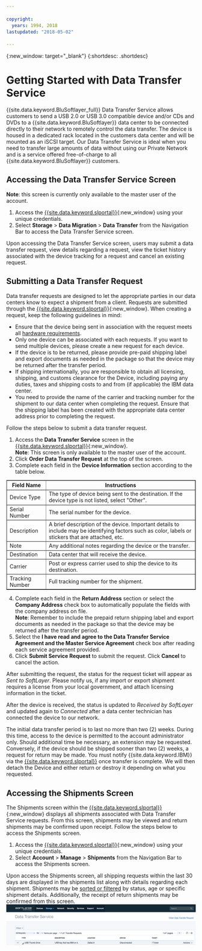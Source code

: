 ```yaml
---

copyright:
  years: 1994, 2018
lastupdated: "2018-05-02"

---
```

{:new_window: target="_blank"}
{:shortdesc: .shortdesc}

# Getting Started with Data Transfer Service

{{site.data.keyword.BluSoftlayer_full}} Data Transfer Service allows customers to send a USB 2.0 or USB 3.0 compatible device and/or CDs and DVDs to a {{site.data.keyword.BluSoftlayer}} data center to be connected directly to their network to remotely control the data transfer. The device is housed in a dedicated rack located in the customers data center and will be mounted as an iSCSI target.  Our Data Transfer Service is ideal when you need to transfer large amounts of data without using our Private Network and is a service offered free-of-charge to all {{site.data.keyword.BluSoftlayer}} customers.

## Accessing the Data Transfer Service Screen

**Note**: this screen is currently only available to the master user of the account.

1. Access the [{{site.data.keyword.slportal}}](https://control.softlayer.com/){:new_window} using your unique credentials.
2. Select **Storage** > **Data Migration** > **Data Transfer** from the Navigation Bar to access the Data Transfer Service screen. <br/>

Upon accessing the Data Transfer Service screen, users may submit a data transfer request, view details regarding a request, view the ticket history associated with the device tracking for a request and cancel an existing request.

## Submitting a Data Transfer Request

Data transfer requests are designed to let the appropriate parties in our data centers know to expect a shipment from a client. Requests are submitted through the [{{site.data.keyword.slportal}}](https://control.softlayer.com/){:new_window}. When creating a request, keep the following guidelines in mind:

- Ensure that the device being sent in association with the request meets all [hardware requirements](/docs/infrastructure/DataTransferService/data-transfer-service-faq.html).
- Only one device can be associated with each requests. If you want to send multiple devices, please create a new request for each device.
- If the device is to be returned, please provide pre-paid shipping label and export documents as needed in the package so that the device may be returned after the transfer period.
- If shipping internationally, you are responsible to obtain all licensing, shipping, and customs clearance for the Device, including paying any duties, taxes and shipping costs to and from (if applicable) the IBM data center.
- You need to provide the name of the carrier and tracking number for the shipment to our data center when completing the request.  Ensure that the shipping label has been created with the appropriate data center address prior to completing the request.

Follow the steps below to submit a data transfer request.

1. Access the **Data Transfer Service** screen in the [{{site.data.keyword.slportal}}](https://control.softlayer.com/){:new_window}. <br/> **Note**: This screen is only available to the master user of the account.
2. Click **Order Data Transfer Request** at the top of the screen.
3. Complete each field in the **Device Information** section according to the table below.
<table border="1">
<tbody>
 <tr><th>Field Name</th><th>Instructions</th></tr>
 <tr><td>Device Type</td><td>The type of device being sent to the destination. If the device type is not listed, select "Other".</td></tr>
 <tr><td>Serial Number</td><td> The serial number for the device.</td></tr><tr><td>Description</td><td>A brief description of the device. Important details to include may be identifying factors such as color, labels or stickers that are attached, etc.</td></tr>
 <tr><td>Note</td><td>Any additional notes regarding the device or the transfer.</td></tr><tr><td>Destination</td><td>Data center that will receive the device.</td></tr>
 <tr><td>Carrier</td><td>Post or express carrier used to ship the device to its destination.</td></tr>
 <tr><td>Tracking Number</td><td>Full tracking number for the shipment.</td></tr>
 </tbody>
 </table>

4. Complete each field in the **Return Address** section or select the **Company Address** check box to automatically populate the fields with the company address on file. <br/> **Note**: Remember to include the prepaid return shipping label and export documents as needed in the package so that the device may be returned after the transfer period.
5. Select the **I have read and agree to the Data Transfer Service Agreement and the Master Service Agreement** check box after reading each service agreement provided.
6. Click **Submit Service Request** to submit the request. Click **Cancel** to cancel the action.

After submitting the request, the status for the request ticket will appear as *Sent to SoftLayer*. Please notify us, if any import or export shipment requires a license from your local government, and attach licensing information in the ticket.

After the device is received, the status is updated to *Received by SoftLayer* and updated again to *Connected* after a data center technician has connected the device to our network. 

The initial data transfer period is to last no more than two (2) weeks. During this time, access to the device is permitted to the account administrator only. Should additional time be necessary, an extension may be requested. Conversely, if the device should be shipped sooner than two (2) weeks, a request for return may be made. You must notify {{site.data.keyword.IBM}} via the  [{{site.data.keyword.slportal}}](https://control.softlayer.com/) once transfer is complete. We will then detach the Device and either return or destroy it depending on what you requested.


## Accessing the Shipments Screen

The Shipments screen within the [{{site.data.keyword.slportal}}](https://control.softlayer.com/){:new_window} displays all shipments associated with Data Transfer Service requests. From this screen, shipments may be viewed and return shipments may be confirmed upon receipt. Follow the steps below to access the Shipments screen.

1. Access the [{{site.data.keyword.slportal}}](https://control.softlayer.com/){:new_window} using your unique credentials.
2. Select **Account** > **Manage** > **Shipments** from the Navigation Bar to access the Shipments screen.

Upon access the Shipments screen, all shipping requests within the last 30 days are displayed in the shipments list along with details regarding each shipment. Shipments may be [sorted or filtered](sort-or-filter-shipments-list.html) by status, age or specific shipment details. Additionally, the receipt of return shipments may be confirmed from this screen.
![Shipments Screen](/images/DTSShipmentScreen1.png)
